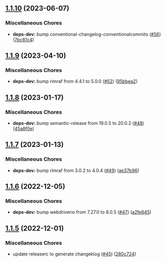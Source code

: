 ## [1.1.10](https://github.com/appium/appium-geckodriver/compare/v1.1.9...v1.1.10) (2023-06-07)


### Miscellaneous Chores

* **deps-dev:** bump conventional-changelog-conventionalcommits ([#56](https://github.com/appium/appium-geckodriver/issues/56)) ([7bc81c4](https://github.com/appium/appium-geckodriver/commit/7bc81c4cd9c0195596a42f6e240b55b3e3dce823))

## [1.1.9](https://github.com/appium/appium-geckodriver/compare/v1.1.8...v1.1.9) (2023-04-10)


### Miscellaneous Chores

* **deps-dev:** bump rimraf from 4.4.1 to 5.0.0 ([#52](https://github.com/appium/appium-geckodriver/issues/52)) ([95bbea2](https://github.com/appium/appium-geckodriver/commit/95bbea255b3679748058c709592f3100f7a18517))

## [1.1.8](https://github.com/appium/appium-geckodriver/compare/v1.1.7...v1.1.8) (2023-01-17)


### Miscellaneous Chores

* **deps-dev:** bump semantic-release from 19.0.5 to 20.0.2 ([#48](https://github.com/appium/appium-geckodriver/issues/48)) ([45a8f0e](https://github.com/appium/appium-geckodriver/commit/45a8f0e166f9cebb8339d9e3a2dfc2bb246256d2))

## [1.1.7](https://github.com/appium/appium-geckodriver/compare/v1.1.6...v1.1.7) (2023-01-13)


### Miscellaneous Chores

* **deps-dev:** bump rimraf from 3.0.2 to 4.0.4 ([#49](https://github.com/appium/appium-geckodriver/issues/49)) ([ae37b96](https://github.com/appium/appium-geckodriver/commit/ae37b96bf0c77050e241d96d457cb1dabe26c6a9))

## [1.1.6](https://github.com/appium/appium-geckodriver/compare/v1.1.5...v1.1.6) (2022-12-05)


### Miscellaneous Chores

* **deps-dev:** bump webdriverio from 7.27.0 to 8.0.5 ([#47](https://github.com/appium/appium-geckodriver/issues/47)) ([a2fe645](https://github.com/appium/appium-geckodriver/commit/a2fe645603ed6b8ae7c4badf3cfb807b299592e1))

## [1.1.5](https://github.com/appium/appium-geckodriver/compare/v1.1.4...v1.1.5) (2022-12-01)


### Miscellaneous Chores

* update releaserc to generate changeklog ([#45](https://github.com/appium/appium-geckodriver/issues/45)) ([280c724](https://github.com/appium/appium-geckodriver/commit/280c7248939a01087d80353b8dd2fde701fa8aad))
